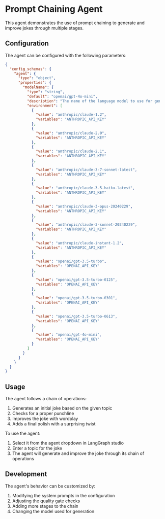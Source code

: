 # Prompt Chaining Agent

This agent demonstrates the use of prompt chaining to generate and improve jokes through multiple stages.

## Configuration

The agent can be configured with the following parameters:

```json
{
  "config_schemas": {
    "agent": {
      "type": "object",
      "properties": {
        "modelName": {
          "type": "string",
          "default": "openai/gpt-4o-mini",
          "description": "The name of the language model to use for generating and improving jokes. Should be in the form: provider/model-name.",
          "environment": [
            {
              "value": "anthropic/claude-1.2",
              "variables": "ANTHROPIC_API_KEY"
            },
            {
              "value": "anthropic/claude-2.0",
              "variables": "ANTHROPIC_API_KEY"
            },
            {
              "value": "anthropic/claude-2.1",
              "variables": "ANTHROPIC_API_KEY"
            },
            {
              "value": "anthropic/claude-3-7-sonnet-latest",
              "variables": "ANTHROPIC_API_KEY"
            },
            {
              "value": "anthropic/claude-3-5-haiku-latest",
              "variables": "ANTHROPIC_API_KEY"
            },
            {
              "value": "anthropic/claude-3-opus-20240229",
              "variables": "ANTHROPIC_API_KEY"
            },
            {
              "value": "anthropic/claude-3-sonnet-20240229",
              "variables": "ANTHROPIC_API_KEY"
            },
            {
              "value": "anthropic/claude-instant-1.2",
              "variables": "ANTHROPIC_API_KEY"
            },
            {
              "value": "openai/gpt-3.5-turbo",
              "variables": "OPENAI_API_KEY"
            },
            {
              "value": "openai/gpt-3.5-turbo-0125",
              "variables": "OPENAI_API_KEY"
            },
            {
              "value": "openai/gpt-3.5-turbo-0301",
              "variables": "OPENAI_API_KEY"
            },
            {
              "value": "openai/gpt-3.5-turbo-0613",
              "variables": "OPENAI_API_KEY"
            },
            {
              "value": "openai/gpt-4o-mini",
              "variables": "OPENAI_API_KEY"
            }
          ]
        }
      }
    }
  }
}
```

## Usage

The agent follows a chain of operations:
1. Generates an initial joke based on the given topic
2. Checks for a proper punchline
3. Improves the joke with wordplay
4. Adds a final polish with a surprising twist

To use the agent:
1. Select it from the agent dropdown in LangGraph studio
2. Enter a topic for the joke
3. The agent will generate and improve the joke through its chain of operations

## Development

The agent's behavior can be customized by:
1. Modifying the system prompts in the configuration
2. Adjusting the quality gate checks
3. Adding more stages to the chain
4. Changing the model used for generation
